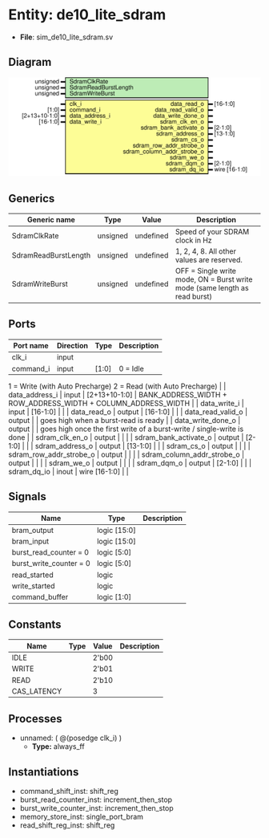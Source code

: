 
# Entity: de10_lite_sdram 
- **File**: sim_de10_lite_sdram.sv

## Diagram
![Diagram](de10_lite_sdram.svg "Diagram")
## Generics

| Generic name         | Type     | Value     | Description                                                                |
| -------------------- | -------- | --------- | -------------------------------------------------------------------------- |
| SdramClkRate         | unsigned | undefined | Speed of your SDRAM clock in Hz                                            |
| SdramReadBurstLength | unsigned | undefined | 1, 2, 4, 8. All other values are reserved.                                 |
| SdramWriteBurst      | unsigned | undefined | OFF = Single write mode, ON = Burst write mode (same length as read burst) |

## Ports

| Port name                  | Direction | Type          | Description                                                                 |
| -------------------------- | --------- | ------------- | --------------------------------------------------------------------------- |
| clk_i                      | input     |               |                                                                             |
| command_i                  | input     | [1:0]         | 0 = Idle
  1 = Write (with Auto Precharge)
  2 = Read (with Auto Precharge) |
| data_address_i             | input     | [2+13+10-1:0] | BANK_ADDRESS_WIDTH + ROW_ADDRESS_WIDTH + COLUMN_ADDRESS_WIDTH               |
| data_write_i               | input     | [16-1:0]      |                                                                             |
| data_read_o                | output    | [16-1:0]      |                                                                             |
| data_read_valid_o          | output    |               | goes high when a burst-read is ready                                        |
| data_write_done_o          | output    |               | goes high once the first write of a burst-write / single-write is done      |
| sdram_clk_en_o             | output    |               |                                                                             |
| sdram_bank_activate_o      | output    | [2-1:0]       |                                                                             |
| sdram_address_o            | output    | [13-1:0]      |                                                                             |
| sdram_cs_o                 | output    |               |                                                                             |
| sdram_row_addr_strobe_o    | output    |               |                                                                             |
| sdram_column_addr_strobe_o | output    |               |                                                                             |
| sdram_we_o                 | output    |               |                                                                             |
| sdram_dqm_o                | output    | [2-1:0]       |                                                                             |
| sdram_dq_io                | inout     | wire [16-1:0] |                                                                             |

## Signals

| Name                    | Type         | Description |
| ----------------------- | ------------ | ----------- |
| bram_output             | logic [15:0] |             |
| bram_input              | logic [15:0] |             |
| burst_read_counter = 0  | logic [5:0]  |             |
| burst_write_counter = 0 | logic [5:0]  |             |
| read_started            | logic        |             |
| write_started           | logic        |             |
| command_buffer          | logic [1:0]  |             |

## Constants

| Name        | Type | Value | Description |
| ----------- | ---- | ----- | ----------- |
| IDLE        |      | 2'b00 |             |
| WRITE       |      | 2'b01 |             |
| READ        |      | 2'b10 |             |
| CAS_LATENCY |      | 3     |             |

## Processes
- unnamed: ( @(posedge clk_i) )
  - **Type:** always_ff

## Instantiations

- command_shift_inst: shift_reg
- burst_read_counter_inst: increment_then_stop
- burst_write_counter_inst: increment_then_stop
- memory_store_inst: single_port_bram
- read_shift_reg_inst: shift_reg
